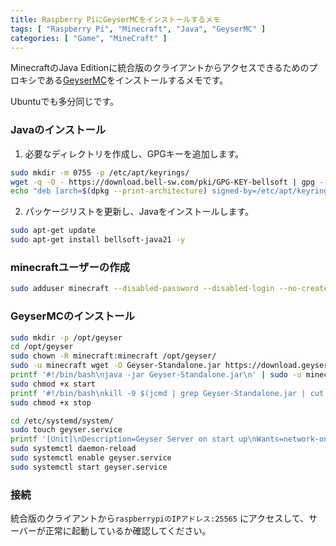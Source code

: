 ```yaml
---
title: Raspberry PiにGeyserMCをインストールするメモ
tags: [ "Raspberry Pi", "Minecraft", "Java", "GeyserMC" ]
categories: [ "Game", "MineCraft" ]
---
```

MinecraftのJava Editionに統合版のクライアントからアクセスできるためのプロキシである[GeyserMC](https://geysermc.org/)をインストールするメモです。

Ubuntuでも多分同じです。

### Javaのインストール

1. 必要なディレクトリを作成し、GPGキーを追加します。
```bash
sudo mkdir -m 0755 -p /etc/apt/keyrings/
wget -q -O - https://download.bell-sw.com/pki/GPG-KEY-bellsoft | gpg --dearmor | sudo tee /etc/apt/keyrings/GPG-KEY-bellsoft.gpg > /dev/null
echo "deb [arch=$(dpkg --print-architecture) signed-by=/etc/apt/keyrings/GPG-KEY-bellsoft.gpg] https://apt.bell-sw.com/ stable main" | sudo tee /etc/apt/sources.list.d/bellsoft.list
```

2. パッケージリストを更新し、Javaをインストールします。
```bash
sudo apt-get update
sudo apt-get install bellsoft-java21 -y
```

### minecraftユーザーの作成


```bash
sudo adduser minecraft --disabled-password --disabled-login --no-create-home --gecos ""
```

### GeyserMCのインストール

```bash
sudo mkdir -p /opt/geyser
cd /opt/geyser
sudo chown -R minecraft:minecraft /opt/geyser/
sudo -u minecraft wget -O Geyser-Standalone.jar https://download.geysermc.org/v2/projects/geyser/versions/latest/builds/latest/downloads/standalone
printf '#!/bin/bash\njava -jar Geyser-Standalone.jar\n' | sudo -u minecraft tee start > /dev/null
sudo chmod +x start
printf '#!/bin/bash\nkill -9 $(jcmd | grep Geyser-Standalone.jar | cut -d" " -f1)' | sudo -u minecraft tee stop > /dev/null
sudo chmod +x stop
```

```bash
cd /etc/systemd/system/
sudo touch geyser.service
printf '[Unit]\nDescription=Geyser Server on start up\nWants=network-online.target\n[Service]\nUser=minecraft\nWorkingDirectory=/opt/geyser\nExecStart=/opt/geyser/start\nStandardInput=null\n[Install]\nWantedBy=multi-user.target' | sudo tee geyser.service > /dev/null
sudo systemctl daemon-reload
sudo systemctl enable geyser.service
sudo systemctl start geyser.service
```


### 接続

統合版のクライアントから`raspberrypiのIPアドレス:25565` にアクセスして、サーバーが正常に起動しているか確認してください。